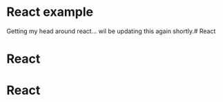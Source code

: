 # React example

Getting my head around react... wil be updating this again shortly.# React 
# React 
# React 
